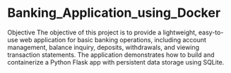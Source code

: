 # Banking_Application_using_Docker
Objective
The objective of this project is to provide a lightweight, easy-to-use web application for basic banking operations, including account management, balance inquiry, deposits, withdrawals, and viewing transaction statements. The application demonstrates how to build and containerize a Python Flask app with persistent data storage using SQLite.

